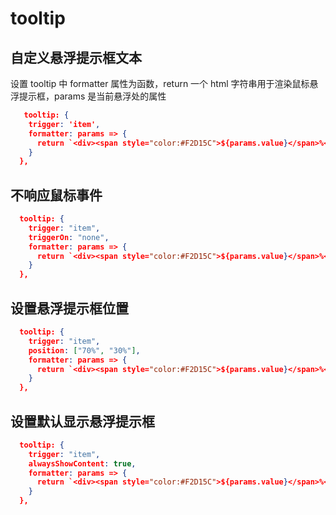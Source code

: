 # tooltip

## 自定义悬浮提示框文本

设置 tooltip 中 formatter 属性为函数，return 一个 html 字符串用于渲染鼠标悬浮提示框，params 是当前悬浮处的属性

```json
   tooltip: {
    trigger: 'item', 
    formatter: params => {
      return `<div><span style="color:#F2D15C">${params.value}</span>%</div>`
    }
  },
```

## 不响应鼠标事件

```json
  tooltip: {
    trigger: "item",
    triggerOn: "none",
    formatter: params => {
      return `<div><span style="color:#F2D15C">${params.value}</span>%</div>`
    }
  },
```

## 设置悬浮提示框位置

```json
  tooltip: {
    trigger: "item",
    position: ["70%", "30%"],
    formatter: params => {
      return `<div><span style="color:#F2D15C">${params.value}</span>%</div>`
    }
  },
```

## 设置默认显示悬浮提示框

```json
  tooltip: {
    trigger: "item",
    alwaysShowContent: true,
    formatter: params => {
      return `<div><span style="color:#F2D15C">${params.value}</span>%</div>`
    }
  },
```

